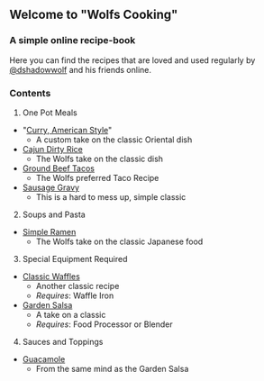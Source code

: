 ## Welcome to "Wolfs Cooking"
### A simple online recipe-book

Here you can find the recipes that are loved and used regularly by [@dshadowwolf](https://github.com/dshadowwolf) and his friends online.

### Contents
1. One Pot Meals
 * "[Curry, American Style](recipes/american_curry.md)"
   * A custom take on the classic Oriental dish
 * [Cajun Dirty Rice](recipes/dirty_rice_dshad.md)
   * The Wolfs take on the classic dish
 * [Ground Beef Tacos](recipes/ground_beef_tacos.md)
   * The Wolfs preferred Taco Recipe
 * [Sausage Gravy](recipes/sausage_gravy.md)
   * This is a hard to mess up, simple classic
   
2. Soups and Pasta
 * [Simple Ramen](recipes/simple_ramen.md)
   * The Wolfs take on the classic Japanese food
   
3. Special Equipment Required
 * [Classic Waffles](recipes/waffles.md)
   * Another classic recipe
   * _Requires_: Waffle Iron
 * [Garden Salsa](recipes/silvers_salsa.md)
   * A take on a classic
   * _Requires_: Food Processor or Blender
   
4. Sauces and Toppings
 * [Guacamole](recipes/silvers_guac.md)
   * From the same mind as the Garden Salsa
  	  
